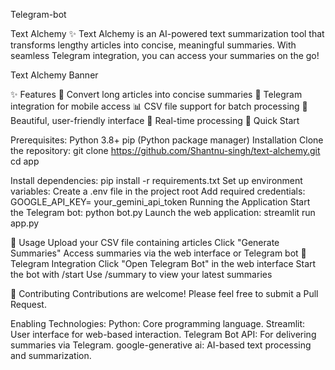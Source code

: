 Telegram-bot

Text Alchemy ✨
Text Alchemy is an AI-powered text summarization tool that transforms lengthy articles into concise, meaningful summaries. With seamless Telegram integration, you can access your summaries on the go!

Text Alchemy Banner

✨ Features
📝 Convert long articles into concise summaries
📱 Telegram integration for mobile access
📊 CSV file support for batch processing
🎨 Beautiful, user-friendly interface
🚀 Real-time processing
🚀 Quick Start

Prerequisites:
Python 3.8+
pip (Python package manager)
Installation
Clone the repository:
git clone https://github.com/Shantnu-singh/text-alchemy.git
cd app

Install dependencies:
pip install -r requirements.txt
Set up environment variables:
Create a .env file in the project root
Add required credentials:
GOOGLE_API_KEY= your_gemini_api_token
Running the Application
Start the Telegram bot:
python bot.py
Launch the web application:
streamlit run app.py

📖 Usage
Upload your CSV file containing articles
Click "Generate Summaries"
Access summaries via the web interface or Telegram bot
📱 Telegram Integration
Click "Open Telegram Bot" in the web interface
Start the bot with /start
Use /summary to view your latest summaries

🤝 Contributing
Contributions are welcome! Please feel free to submit a Pull Request.

Enabling Technologies:
Python: Core programming language.
Streamlit: User interface for web-based interaction.
Telegram Bot API: For delivering summaries via Telegram.
google-generative ai: AI-based text processing and summarization.

